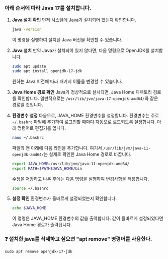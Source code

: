### 아래 순서에 따라 Java 17를 설치합니다.

1. **Java 설치 확인**
   먼저 시스템에 Java가 설치되어 있는지 확인합니다.

   ```bash
   java -version
   ```

   이 명령을 실행하여 설치된 Java 버전을 확인할 수 있습니다.

2. **Java 설치**
   만약 Java가 설치되어 있지 않다면, 다음 명령으로 OpenJDK를 설치합니다.

   ```bash
   sudo apt update
   sudo apt install openjdk-17-jdk
   ```

   원하는 Java 버전에 따라 패키지 이름을 변경할 수 있습니다.

3. **Java Home 경로 확인**
   Java가 정상적으로 설치되면, Java Home 디렉토리 경로를 확인합니다. 일반적으로는 `/usr/lib/jvm/java-17-openjdk-amd64/`와 같은 경로일 것입니다.

4. **환경변수 설정**
   다음으로, JAVA_HOME 환경변수를 설정합니다. 환경변수는 주로 `~/.bashrc` 파일에 추가하여 로그인할 때마다 자동으로 로드되도록 설정합니다. 아래 명령어로 편집기를 엽니다.

   ```bash
   nano ~/.bashrc
   ```

   파일의 맨 아래에 다음 라인을 추가합니다. 여기서 `/usr/lib/jvm/java-11-openjdk-amd64/`는 실제로 확인한 Java Home 경로로 바꿉니다.

   ```bash
   export JAVA_HOME=/usr/lib/jvm/java-11-openjdk-amd64/
   export PATH=$PATH$JAVA_HOME/bin
   ```

   수정을 저장하고 나온 후에는 다음 명령을 실행하여 변경사항을 적용합니다.

   ```bash
   source ~/.bashrc
   ```

5. **설정 확인**
   환경변수가 올바르게 설정되었는지 확인합니다.

   ```bash
   echo $JAVA_HOME
   ```

   이 명령은 JAVA_HOME 환경변수의 값을 출력합니다. 값이 올바르게 설정되었다면 Java Home 경로가 출력됩니다.

### ❓ 설치한 java를 삭제하고 싶으면 "apt remove" 명령어를 사용한다.
`sudo apt remove openjdk-17-jdk`
